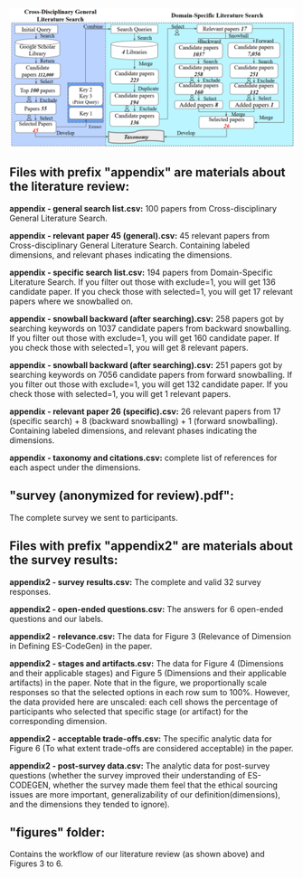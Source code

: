 ![Literature_Review_Overview](figures/literature_review_overview.png)



## Files with **prefix "appendix"** are materials about the literature review:



**appendix - general search list.csv:** 100 papers from Cross-disciplinary General Literature Search.



**appendix - relevant paper 45 (general).csv:** 45 relevant papers from Cross-disciplinary General Literature Search. Containing labeled dimensions, and relevant phases indicating the dimensions. 



**appendix - specific search list.csv:** 194 papers from Domain-Specific Literature Search. If you filter out those with exclude=1, you will get 136 candidate paper. If you check those with selected=1, you will get 17 relevant papers where we snowballed on.



**appendix - snowball backward (after searching).csv:** 258 papers got by searching keywords on 1037 candidate papers from backward snowballing. If you filter out those with exclude=1, you will get 160 candidate paper. If you check those with selected=1, you will get 8 relevant papers.



**appendix - snowball backward (after searching).csv:** 251 papers got by searching keywords on 7056 candidate papers from forward snowballing. If you filter out those with exclude=1, you will get 132 candidate paper. If you check those with selected=1, you will get 1 relevant papers.



**appendix - relevant paper 26 (specific).csv:** 26 relevant papers from 17 (specific search) + 8 (backward snowballing) + 1 (forward snowballing). Containing labeled dimensions, and relevant phases indicating the dimensions. 



**appendix - taxonomy and citations.csv:** complete list of references for each aspect under the dimensions.





## **"survey (anonymized for review).pdf"**: 


The complete survey we sent to participants.




## Files with **prefix "appendix2"** are materials about the survey results:



**appendix2 - survey results.csv:** The complete and valid 32 survey responses.



**appendix2 - open-ended questions.csv:** The answers for 6 open-ended questions and our labels.



**appendix2 - relevance.csv:** The data for Figure 3 (Relevance of Dimension in Defining ES-CodeGen) in the paper.



**appendix2 - stages and artifacts.csv:** The data for Figure 4 (Dimensions and their applicable stages) and Figure 5 (Dimensions and their applicable artifacts) in the paper. Note that in the figure, we proportionally scale responses so that the selected options in each row sum to 100%. However, the data provided here are unscaled: each cell shows the percentage of participants who selected that specific stage (or artifact) for the corresponding dimension.



**appendix2 - acceptable trade-offs.csv:** The specific analytic data for Figure 6 (To what extent trade-offs are considered acceptable) in the paper.



**appendix2 - post-survey data.csv:** The analytic data for post-survey questions (whether the survey improved their understanding of ES-CODEGEN, whether the survey made them feel that the ethical sourcing issues are more important, generalizability of our definition(dimensions), and the dimensions they tended to ignore).



## **"figures" folder:**
Contains the workflow of our literature review (as shown above) and Figures 3 to 6.





